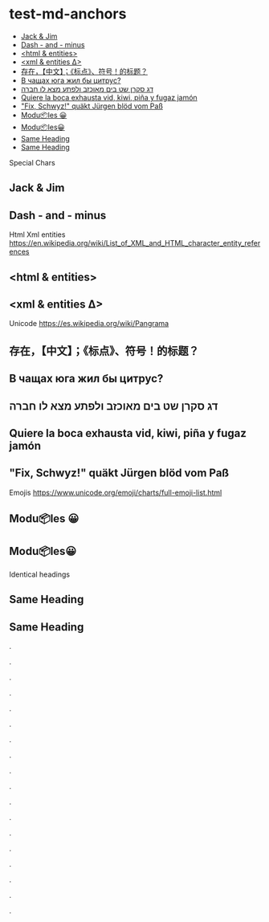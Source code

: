 # test-md-anchors

<!-- !toc -->

  * [Jack & Jim](#jack--jim)
  * [Dash - and - minus](#dash---and---minus)
  * [&lt;html &amp; entities&gt;](#lthtml-amp-entitiesgt)
  * [&#60;xml &amp; entities &#8710;&#62;](#60xml-amp-entities-871062)
  * [存在，【中文】；《标点》、符号！的标题？](#%E5%AD%98%E5%9C%A8%E4%B8%AD%E6%96%87%E6%A0%87%E7%82%B9%E7%AC%A6%E5%8F%B7%E7%9A%84%E6%A0%87%E9%A2%98)
  * [В чащах юга жил бы цитрус?](#%D0%92-%D1%87%D0%B0%D1%89%D0%B0%D1%85-%D1%8E%D0%B3%D0%B0-%D0%B6%D0%B8%D0%BB-%D0%B1%D1%8B-%D1%86%D0%B8%D1%82%D1%80%D1%83%D1%81)
  * [דג סקרן שט בים מאוכזב ולפתע מצא לו חברה](#%D7%93%D7%92-%D7%A1%D7%A7%D7%A8%D7%9F-%D7%A9%D7%98-%D7%91%D7%99%D7%9D-%D7%9E%D7%90%D7%95%D7%9B%D7%96%D7%91-%D7%95%D7%9C%D7%A4%D7%AA%D7%A2-%D7%9E%D7%A6%D7%90-%D7%9C%D7%95-%D7%97%D7%91%D7%A8%D7%94)
  * [Quiere la boca exhausta vid, kiwi, piña y fugaz jamón](#quiere-la-boca-exhausta-vid-kiwi-pi%C3%B1a-y-fugaz-jam%C3%B3n)
  * ["Fix, Schwyz!" quäkt Jürgen blöd vom Paß](#fix-schwyz-qu%C3%A4kt-j%C3%BCrgen-bl%C3%B6d-vom-pa%C3%9F)
  * [Modu📦les 😀](#modules-)
  * [Modu📦les😀](#modules)
  * [Same Heading](#same-heading)
  * [Same Heading](#same-heading)

<!-- toc! -->

Special Chars

## Jack & Jim

## Dash - and - minus

Html Xml entities <https://en.wikipedia.org/wiki/List_of_XML_and_HTML_character_entity_references>

## &lt;html &amp; entities&gt;

## &#60;xml &amp; entities &#8710;&#62;

Unicode <https://es.wikipedia.org/wiki/Pangrama>

## 存在，【中文】；《标点》、符号！的标题？

## В чащах юга жил бы цитрус?

## דג סקרן שט בים מאוכזב ולפתע מצא לו חברה

## Quiere la boca exhausta vid, kiwi, piña y fugaz jamón

## "Fix, Schwyz!" quäkt Jürgen blöd vom Paß

Emojis <https://www.unicode.org/emoji/charts/full-emoji-list.html>

## Modu📦les 😀

## Modu📦les😀

Identical headings

## Same Heading

## Same Heading

.

.

.

.

.

.

.

.

.

.

.

.

.

.

.

.

.

.
